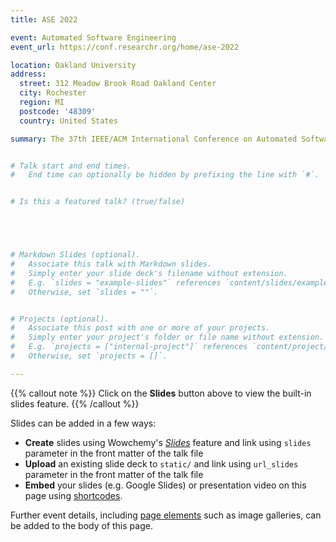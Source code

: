 ```yaml
---
title: ASE 2022

event: Automated Software Engineering 
event_url: https://conf.researchr.org/home/ase-2022

location: Oakland University
address:
  street: 312 Meadow Brook Road Oakland Center
  city: Rochester
  region: MI
  postcode: '48309'
  country: United States

summary: The 37th IEEE/ACM International Conference on Automated Software Engineering (ASE 2022) was held at Oakland Center (OC), MI, USA.


# Talk start and end times.
#   End time can optionally be hidden by prefixing the line with `#`.


# Is this a featured talk? (true/false)





# Markdown Slides (optional).
#   Associate this talk with Markdown slides.
#   Simply enter your slide deck's filename without extension.
#   E.g. `slides = "example-slides"` references `content/slides/example-slides.md`.
#   Otherwise, set `slides = ""`.


# Projects (optional).
#   Associate this post with one or more of your projects.
#   Simply enter your project's folder or file name without extension.
#   E.g. `projects = ["internal-project"]` references `content/project/deep-learning/index.md`.
#   Otherwise, set `projects = []`.

---
```


{{% callout note %}}
Click on the **Slides** button above to view the built-in slides feature.
{{% /callout %}}

Slides can be added in a few ways:

- **Create** slides using Wowchemy's [_Slides_](https://wowchemy.com/docs/managing-content/#create-slides) feature and link using `slides` parameter in the front matter of the talk file
- **Upload** an existing slide deck to `static/` and link using `url_slides` parameter in the front matter of the talk file
- **Embed** your slides (e.g. Google Slides) or presentation video on this page using [shortcodes](https://wowchemy.com/docs/writing-markdown-latex/).

Further event details, including [page elements](https://wowchemy.com/docs/writing-markdown-latex/) such as image galleries, can be added to the body of this page.
